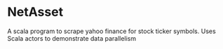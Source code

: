 NetAsset
========

A scala program to scrape yahoo finance for stock ticker symbols.  Uses Scala actors to demonstrate data parallelism
